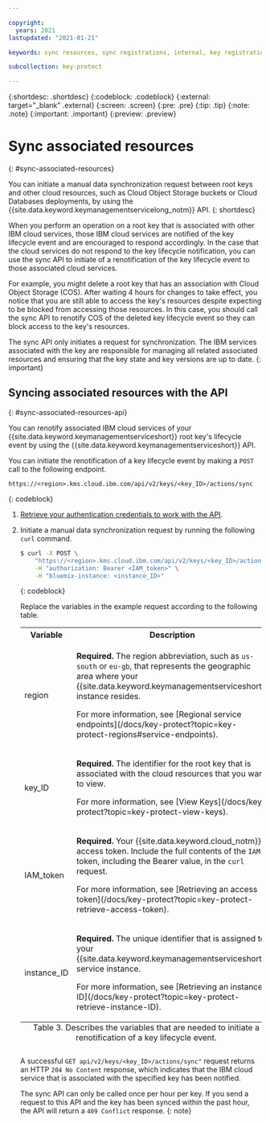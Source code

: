 ```yaml
---

copyright:
  years: 2021
lastupdated: "2021-01-21"

keywords: sync resources, sync registrations, internal, key registration, KYOK, BYOK

subcollection: key-protect

---
```


{:shortdesc: .shortdesc}
{:codeblock: .codeblock}
{:external: target="_blank" .external}
{:screen: .screen}
{:pre: .pre}
{:tip: .tip}
{:note: .note}
{:important: .important}
{:preview: .preview}

# Sync associated resources
{: #sync-associated-resources}

You can initiate a manual data synchronization request between root keys 
and other cloud resources, such as Cloud Object Storage buckets or Cloud 
Databases deployments, by using the
{{site.data.keyword.keymanagementservicelong_notm}} API.
{: shortdesc}


When you perform an operation on a root key that is associated with other 
IBM cloud services, those IBM cloud services are notified of the key 
lifecycle event and are encouraged to respond accordingly. In the case that 
the cloud services do not respond to the key lifecycle notification, you can 
use the sync API to initiate of a renotification of the key lifecycle event 
to those associated cloud services. 

For example, you might delete a root key that has an association with Cloud 
Object Storage (COS). After waiting 4 hours for changes to take 
effect, you notice that you are still able to access the key's resources 
despite expecting to be blocked from accessing those resources. In this case, 
you should call the sync API to renotify COS of the deleted key lifecycle 
event so they can block access to the key's resources.

The sync API only initiates a request for synchronization. The IBM services 
associated with the key are responsible for managing all related associated 
resources and ensuring that the key state and key versions are up to date.
{: important}

## Syncing associated resources with the API
{: #sync-associated-resources-api}

You can renotify associated IBM cloud services of your 
{{site.data.keyword.keymanagementserviceshort}} root key's lifecycle event by
using the {{site.data.keyword.keymanagementserviceshort}} API.

You can initiate the renotification of a key lifecycle event by making a 
`POST` call to the following endpoint.

```plaintext
https://<region>.kms.cloud.ibm.com/api/v2/keys/<key_ID>/actions/sync
```
{: codeblock}

1. [Retrieve your authentication credentials to work with the API](/docs/key-protect?topic=key-protect-set-up-api).

2. Initiate a manual data synchronization request by running the
   following `curl` command.

    ```sh
    $ curl -X POST \
        "https://<region>.kms.cloud.ibm.com/api/v2/keys/<key_ID>/actions/sync" \
        -H "authorization: Bearer <IAM_token>" \
        -H "bluemix-instance: <instance_ID>"
    ```
    {: codeblock}

    Replace the variables in the example request according to the following
    table.

    <table>
      <tr>
        <th>Variable</th>
        <th>Description</th>
      </tr>

      <tr>
        <td>
          <varname>region</varname>
        </td>
        <td>
          <p>
            <strong>Required.</strong> The region abbreviation, such as
            <code>us-south</code> or <code>eu-gb</code>, that represents the
            geographic area where your
            {{site.data.keyword.keymanagementserviceshort}} instance
            resides.
          </p>
          <p>
            For more information, see
            [Regional service endpoints](/docs/key-protect?topic=key-protect-regions#service-endpoints).
          </p>
        </td>
      </tr>

      <tr>
        <td>
          <varname>key_ID</varname>
        </td>
        <td>
          <p>
            <strong>Required.</strong> The identifier for the root key that is
            associated with the cloud resources that you want to view.
          </p>
          <p>
            For more information, see
            [View Keys](/docs/key-protect?topic=key-protect-view-keys).
          </p>
        </td>
      </tr>

      <tr>
        <td>
          <varname>IAM_token</varname>
        </td>
        <td>
          <p>
            <strong>Required.</strong> Your {{site.data.keyword.cloud_notm}}
            access token. Include the full contents of the <code>IAM</code>
            token, including the Bearer value, in the <code>curl</code> request.
          </p>
          <p>
            For more information, see
            [Retrieving an access token](/docs/key-protect?topic=key-protect-retrieve-access-token).
          </p>
        </td>
      </tr>

      <tr>
        <td>
          <varname>instance_ID</varname>
        </td>
        <td>
          <p>
            <strong>Required.</strong> The unique identifier that is assigned to
            your {{site.data.keyword.keymanagementserviceshort}} service
            instance.
          </p>
          <p>
            For more information, see
            [Retrieving an instance ID](/docs/key-protect?topic=key-protect-retrieve-instance-ID).
          </p>
        </td>
      </tr>

      <caption style="caption-side:bottom;">
        Table 3. Describes the variables that are needed to initiate a renotification of a key
        lifecycle event.
      </caption>
    </table>

    A successful `GET api/v2/keys/<key_ID>/actions/sync"` request returns an HTTP `204 No Content` 
    response, which indicates that the IBM cloud service that is associated with the specified key 
    has been notified.

    The sync API can only be called once per hour per key. If you send a request to this API and 
    the key has been synced within the past hour, the API will return a `409 Conflict` response.
    {: note}
    